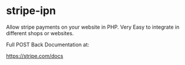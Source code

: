 # stripe-ipn

Allow stripe payments on your website in PHP. Very Easy to integrate in different shops or websites.

Full POST Back Documentation at:

https://stripe.com/docs
